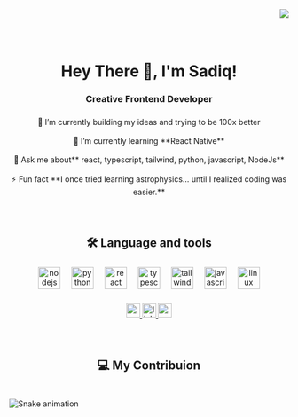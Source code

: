 <div align="right">
  <img src="https://visitor-badge.laobi.icu/badge?page_id=OAsadiq.OAsadiq&"  />
</div>

###

<br clear="both">

<h1 align="center">Hey There 👋, I'm Sadiq!</h1>

###

<h3 align="center">Creative Frontend Developer</h3>

###

<p align="center">🔭 I’m currently building my ideas and trying to be 100x better<br><br>🌱 I’m currently learning **React Native**<br><br>💬 Ask me about** react, typescript, tailwind, python, javascript, NodeJs**<br><br>⚡ Fun fact **I once tried learning astrophysics... until I realized coding was easier.**</p>

###
<br clear="both">
<h2 align="center">🛠 Language and tools</h2>

###

<div align="center">
  <img src="https://cdn.jsdelivr.net/gh/devicons/devicon/icons/nodejs/nodejs-original.svg" height="40" alt="nodejs logo"  />
  <img width="12" />
  <img src="https://cdn.jsdelivr.net/gh/devicons/devicon/icons/python/python-original.svg" height="40" alt="python logo"  />
  <img width="12" />
  <img src="https://cdn.jsdelivr.net/gh/devicons/devicon/icons/react/react-original.svg" height="40" alt="react logo"  />
  <img width="12" />
  <img src="https://cdn.jsdelivr.net/gh/devicons/devicon/icons/typescript/typescript-original.svg" height="40" alt="typescript logo"  />
  <img width="12" />
  <img src="https://cdn.jsdelivr.net/gh/devicons/devicon/icons/tailwindcss/tailwindcss-original-wordmark.svg" height="40" alt="tailwindcss logo"  />
  <img width="12" />
  <img src="https://cdn.jsdelivr.net/gh/devicons/devicon/icons/javascript/javascript-original.svg" height="40" alt="javascript logo"  />
  <img width="12" />
  <img src="https://cdn.jsdelivr.net/gh/devicons/devicon/icons/linux/linux-original.svg" height="40" alt="linux logo"  />
</div>

###

<div align="center">
  <a href="sadiqolayinka17@gmail.com" target="_blank">
    <img src="https://img.shields.io/static/v1?message=Gmail&logo=gmail&label=&color=D14836&logoColor=white&labelColor=&style=for-the-badge" height="25" alt="gmail logo"  />
  </a>
  <a href="https://www.linkedin.com/in/olayinka-abubakar-402a27246/" target="_blank">
    <img src="https://img.shields.io/static/v1?message=LinkedIn&logo=linkedin&label=&color=0077B5&logoColor=white&labelColor=&style=for-the-badge" height="25" alt="linkedin logo"  />
  </a>
  <a href="oasadiq.vercel.app" target="_blank">
    <img src="https://img.shields.io/static/v1?message=Portfolio&logo=patreon&label=&color=F96854&logoColor=white&labelColor=&style=for-the-badge" height="25" alt="patreon logo"  />
  </a>
</div>

###
<br clear="both">
<h2 align="center">💻 My Contribuion</h2>

###

<br clear="both">

<img src="https://raw.githubusercontent.com/OAsadiq/OAsadiq/output/snake.svg" alt="Snake animation" align="center" />

###
